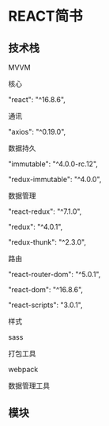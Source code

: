 # REACT简书

## 技术栈

MVVM

核心

  "react": "^16.8.6", 

通讯

  "axios": "^0.19.0", 

数据持久

  "immutable": "^4.0.0-rc.12", 

   "redux-immutable": "^4.0.0", 

数据管理

  "react-redux": "^7.1.0", 

  "redux": "^4.0.1", 

  "redux-thunk": "^2.3.0", 

路由

  "react-router-dom": "^5.0.1", 

  "react-dom": "^16.8.6", 

  "react-scripts": "3.0.1", 

样式

sass

打包工具

webpack

数据管理工具



## 模块